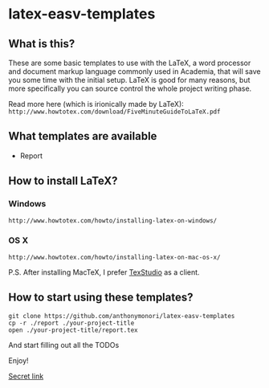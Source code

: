 # latex-easv-templates

## What is this?
These are some basic templates to use with the LaTeX, a word processor and document markup language commonly used in Academia, that will save you some time with the initial setup. LaTeX is good for many reasons, but more specifically you can source control the whole project writing phase.

Read more here (which is irionically made by LaTeX):
``` http://www.howtotex.com/download/FiveMinuteGuideToLaTeX.pdf ```

## What templates are available
- Report

## How to install LaTeX?
### Windows
``` http://www.howtotex.com/howto/installing-latex-on-windows/ ```

### OS X
``` http://www.howtotex.com/howto/installing-latex-on-mac-os-x/ ```

P.S. After installing MacTeX, I prefer [TexStudio](http://www.texstudio.org/) as a client.

## How to start using these templates?
``` 
git clone https://github.com/anthonymonori/latex-easv-templates
cp -r ./report ./your-project-title
open ./your-project-title/report.tex 
```
And start filling out all the TODOs 

Enjoy!

[Secret link](http://www.cs.ust.hk/~golin/latexsheet.pdf)
